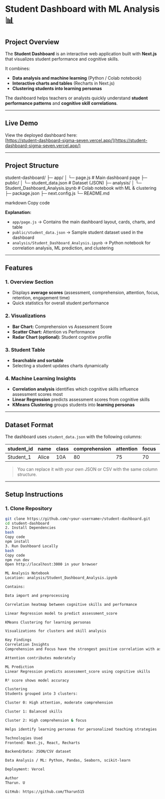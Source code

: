 # Student Dashboard with ML Analysis 📊

## Project Overview
The **Student Dashboard** is an interactive web application built with **Next.js** that visualizes student performance and cognitive skills.

It combines:  
- **Data analysis and machine learning** (Python / Colab notebook)  
- **Interactive charts and tables** (Recharts in Next.js)  
- **Clustering students into learning personas**

The dashboard helps teachers or analysts quickly understand **student performance patterns** and **cognitive skill correlations**.

---

## Live Demo
View the deployed dashboard here:  
[https://student-dashboard-sigma-seven.vercel.app/](https://student-dashboard-sigma-seven.vercel.app/)

---

## Project Structure

student-dashboard/
├─ app/
│ └─ page.js # Main dashboard page
├─ public/
│ └─ student_data.json # Dataset (JSON)
├─ analysis/
│ └─ Student_Dashboard_Analysis.ipynb # Colab notebook with ML & clustering
├─ package.json
├─ next.config.js
└─ README.md

markdown
Copy code

**Explanation:**  
- `app/page.js` → Contains the main dashboard layout, cards, charts, and table  
- `public/student_data.json` → Sample student dataset used in the dashboard  
- `analysis/Student_Dashboard_Analysis.ipynb` → Python notebook for correlation analysis, ML prediction, and clustering  

---

## Features

### 1. Overview Section
- Displays **average scores** (assessment, comprehension, attention, focus, retention, engagement time)  
- Quick statistics for overall student performance  

### 2. Visualizations
- **Bar Chart:** Comprehension vs Assessment Score  
- **Scatter Chart:** Attention vs Performance  
- **Radar Chart (optional):** Student cognitive profile  

### 3. Student Table
- **Searchable and sortable**  
- Selecting a student updates charts dynamically  

### 4. Machine Learning Insights
- **Correlation analysis** identifies which cognitive skills influence assessment scores most  
- **Linear Regression** predicts assessment scores from cognitive skills  
- **KMeans Clustering** groups students into **learning personas**  

---

## Dataset Format

The dashboard uses `student_data.json` with the following columns:

| student_id | name  | class | comprehension | attention | focus | retention | assessment_score | engagement_time |
|------------|-------|-------|---------------|----------|-------|-----------|-----------------|----------------|
| Student_1  | Alice | 10A   | 80            | 75       | 70    | 85        | 78              | 120            |

> You can replace it with your own JSON or CSV with the same column structure.  

---

## Setup Instructions

### 1. Clone Repository
```bash
git clone https://github.com/<your-username>/student-dashboard.git
cd student-dashboard
2. Install Dependencies
bash
Copy code
npm install
3. Run Dashboard Locally
bash
Copy code
npm run dev
Open http://localhost:3000 in your browser

ML Analysis Notebook
Location: analysis/Student_Dashboard_Analysis.ipynb

Contains:

Data import and preprocessing

Correlation heatmap between cognitive skills and performance

Linear Regression model to predict assessment_score

KMeans Clustering for learning personas

Visualizations for clusters and skill analysis

Key Findings
Correlation Insights
Comprehension and Focus have the strongest positive correlation with assessment scores

Attention contributes moderately

ML Prediction
Linear Regression predicts assessment_score using cognitive skills

R² score shows model accuracy

Clustering
Students grouped into 3 clusters:

Cluster 0: High attention, moderate comprehension

Cluster 1: Balanced skills

Cluster 2: High comprehension & focus

Helps identify learning personas for personalized teaching strategies

Technologies Used
Frontend: Next.js, React, Recharts

Backend/Data: JSON/CSV dataset

Data Analysis / ML: Python, Pandas, Seaborn, scikit-learn

Deployment: Vercel

Author
Tharun. U

GitHub: https://github.com/Tharun515
